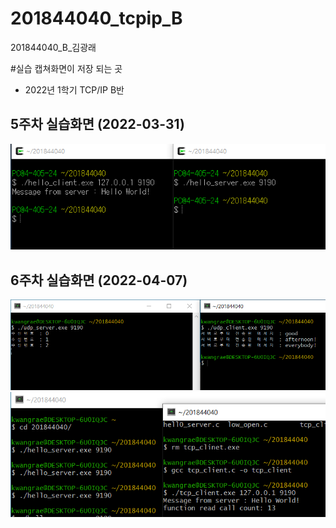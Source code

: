 # 201844040_tcpip_B
201844040_B_김광래

#실습 캡쳐화면이 저장 되는 곳
  - 2022년 1학기 TCP/IP B반

## 5주차 실습화면 (2022-03-31)

<img width="" height="" src=./pic/5주차실습화면.PNG></img>

## 6주차 실습화면 (2022-04-07)

<img width="" height="" src=./pic/6주차실습화면UDP.PNG></img>
<img width="" height="" src=./pic/6주차실습화면TCP.PNG></img>
